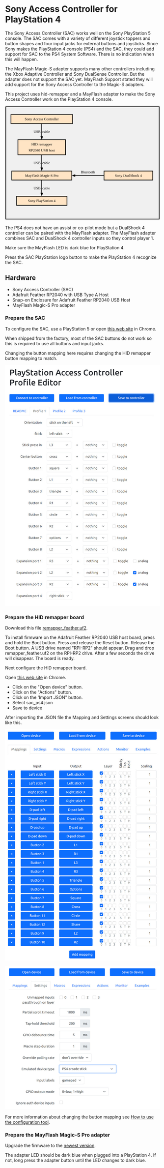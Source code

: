 # Sony Access Controller for PlayStation 4

The Sony Access Controller (SAC) works well on the Sony PlayStation 5 console.
The SAC comes with a variety of different joystick toppers and button shapes
and four input jacks for external buttons and joysticks. Since Sony makes the
PlayStation 4 console (PS4) and the SAC, they could add support for SAC to the
PS4 System Software. There is no indication when this will happen.

The MayFlash Magic-S adapter supports many other controllers including the Xbox
Adaptive Controller and Sony DualSense Controller. But the adapter does not
support the SAC yet. MayFlash Support stated they will add support for the Sony
Access Controller to the Magic-S adapters.

This project uses hid-remapper and a MayFlash adapter to make the Sony Access
Controller work on the PlayStation 4 console.

<kbd><img alt="Block diagram showing a SAC and a DS4 connected to a PlayStation 4 using a MayFlash adapter" src="./images/sac_hid-remapper_mayflash.svg"></kbd>

The PS4 does not have an assist or co-pilot mode but a DualShock 4 controller
can be paired with the MayFlash adapter. The MayFlash adapter combines SAC
and DualShock 4 controller inputs so they control player 1.

Make sure the MayFlash LED is dark blue for PlayStation 4.

Press the SAC PlayStation logo button to make the PlayStation 4 recognize the
SAC.

## Hardware

* Sony Access Controller (SAC)
* Adafruit Feather RP2040 with USB Type A Host
* Snap-on Enclosure for Adafruit Feather RP2040 USB Host
* MayFlash Magic-S Pro adapter

### Prepare the SAC

To configure the SAC, use a PlayStation 5 or open [this web
site](https://www.jfedor.org/ps-access/) in Chrome.

When shipped from the factory, most of the SAC buttons do not work so this is
required to use all buttons and input jacks.

Changing the button mapping here requires changing the HID remapper button
mapping to match.

<kbd><img alt="Sony Access Controller Profile" src="./images/Sony_Access_Controller_Profile.jpg"></kbd>

### Prepare the HID remapper board

Download this file [remapper_feather.uf2](https://github.com/jfedor2/hid-remapper/releases/latest/download/remapper_feather.uf2).

To install firmware on the Adafruit Feather RP2040 USB host board, press and
hold the Boot button. Press and release the Reset button. Release the Boot
button. A USB drive named "RPI-RP2" should appear. Drag and drop
remapper_feather.uf2 on the RPI-RP2 drive. After a few seconds the drive will
disappear. The board is ready.

Next configure the HID remapper board.

Open [this web site](https://www.jfedor.org/hid-remapper-config/) in Chrome.

* Click on the "Open device" button.
* Click on the "Actions" button.
* Click on the 'Import JSON" button.
* Select sac_ps4.json
* Save to device

After importing the JSON file the Mapping and Settings screens should look
like this.

<kbd><img alt="SAC to PS4 Mapping" src="./images/SAC_to_PS4_Mapping.jpg"></kbd>

<kbd><img alt="SAC to PS4 Settings" src="./images/SAC_to_PS4_Settings.jpg"></kbd>

For more information about changing the button mapping see
[How to use the configuration tool](https://github.com/jfedor2/hid-remapper#how-to-use-the-configuration-tool).

### Prepare the MayFlash Magic-S Pro adapter

Upgrade the firmware to the [newest version](https://www.mayflash.com/FAQ/3.html).

The adapter LED should be dark blue when plugged into a PlayStation 4. If not,
long press the adapter button until the LED changes to dark blue.
